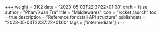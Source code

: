 +++
weight = 3102
date = "2023-05-03T22:37:22+01:00"
draft = false
author = "Pham Xuan Tra"
title = "Middlewares"
icon = "rocket_launch"
toc = true
description = "Reference for detail API structure"
publishdate = "2023-05-03T22:37:22+01:00"
tags = ["intermediate"]
+++

